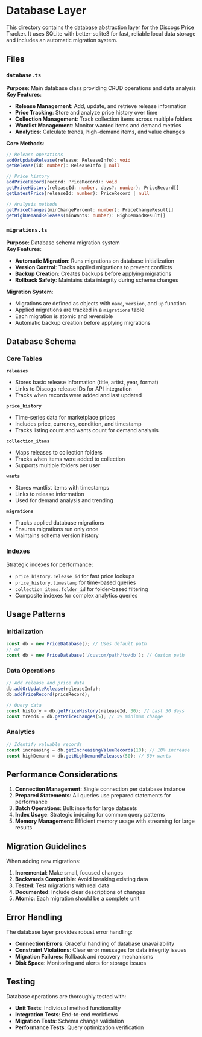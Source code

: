 # Database Layer

This directory contains the database abstraction layer for the Discogs Price Tracker. It uses SQLite with better-sqlite3 for fast, reliable local data storage and includes an automatic migration system.

## Files

### `database.ts`
**Purpose**: Main database class providing CRUD operations and data analysis  
**Key Features**:
- **Release Management**: Add, update, and retrieve release information
- **Price Tracking**: Store and analyze price history over time
- **Collection Management**: Track collection items across multiple folders
- **Wantlist Management**: Monitor wanted items and demand metrics
- **Analytics**: Calculate trends, high-demand items, and value changes

**Core Methods**:
```typescript
// Release operations
addOrUpdateRelease(release: ReleaseInfo): void
getRelease(id: number): ReleaseInfo | null

// Price history
addPriceRecord(record: PriceRecord): void
getPriceHistory(releaseId: number, days?: number): PriceRecord[]
getLatestPrice(releaseId: number): PriceRecord | null

// Analysis methods
getPriceChanges(minChangePercent: number): PriceChangeResult[]
getHighDemandReleases(minWants: number): HighDemandResult[]
```

### `migrations.ts`
**Purpose**: Database schema migration system  
**Key Features**:
- **Automatic Migration**: Runs migrations on database initialization
- **Version Control**: Tracks applied migrations to prevent conflicts
- **Backup Creation**: Creates backups before applying migrations
- **Rollback Safety**: Maintains data integrity during schema changes

**Migration System**:
- Migrations are defined as objects with `name`, `version`, and `up` function
- Applied migrations are tracked in a `migrations` table
- Each migration is atomic and reversible
- Automatic backup creation before applying migrations

## Database Schema

### Core Tables

**`releases`**
- Stores basic release information (title, artist, year, format)
- Links to Discogs release IDs for API integration
- Tracks when records were added and last updated

**`price_history`**
- Time-series data for marketplace prices
- Includes price, currency, condition, and timestamp
- Tracks listing count and wants count for demand analysis

**`collection_items`**
- Maps releases to collection folders
- Tracks when items were added to collection
- Supports multiple folders per user

**`wants`**
- Stores wantlist items with timestamps
- Links to release information
- Used for demand analysis and trending

**`migrations`**
- Tracks applied database migrations
- Ensures migrations run only once
- Maintains schema version history

### Indexes

Strategic indexes for performance:
- `price_history.release_id` for fast price lookups
- `price_history.timestamp` for time-based queries
- `collection_items.folder_id` for folder-based filtering
- Composite indexes for complex analytics queries

## Usage Patterns

### Initialization
```typescript
const db = new PriceDatabase(); // Uses default path
// or
const db = new PriceDatabase('/custom/path/to/db'); // Custom path
```

### Data Operations
```typescript
// Add release and price data
db.addOrUpdateRelease(releaseInfo);
db.addPriceRecord(priceRecord);

// Query data
const history = db.getPriceHistory(releaseId, 30); // Last 30 days
const trends = db.getPriceChanges(5); // 5% minimum change
```

### Analytics
```typescript
// Identify valuable records
const increasing = db.getIncreasingValueRecords(10); // 10% increase
const highDemand = db.getHighDemandReleases(50); // 50+ wants
```

## Performance Considerations

1. **Connection Management**: Single connection per database instance
2. **Prepared Statements**: All queries use prepared statements for performance
3. **Batch Operations**: Bulk inserts for large datasets
4. **Index Usage**: Strategic indexing for common query patterns
5. **Memory Management**: Efficient memory usage with streaming for large results

## Migration Guidelines

When adding new migrations:

1. **Incremental**: Make small, focused changes
2. **Backwards Compatible**: Avoid breaking existing data
3. **Tested**: Test migrations with real data
4. **Documented**: Include clear descriptions of changes
5. **Atomic**: Each migration should be a complete unit

## Error Handling

The database layer provides robust error handling:
- **Connection Errors**: Graceful handling of database unavailability
- **Constraint Violations**: Clear error messages for data integrity issues
- **Migration Failures**: Rollback and recovery mechanisms
- **Disk Space**: Monitoring and alerts for storage issues

## Testing

Database operations are thoroughly tested with:
- **Unit Tests**: Individual method functionality
- **Integration Tests**: End-to-end workflows
- **Migration Tests**: Schema change validation
- **Performance Tests**: Query optimization verification